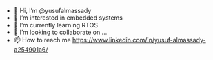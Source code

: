 - 👋 Hi, I’m @yusufalmassady
- 👀 I’m interested in embedded systems
- 🌱 I’m currently learning RTOS
- 💞️ I’m looking to collaborate on ...
- 📫 How to reach me https://www.linkedin.com/in/yusuf-almassady-a254901a6/

<!---
yusufalmassady/yusufalmassady is a ✨ special ✨ repository because its `README.md` (this file) appears on your GitHub profile.
You can click the Preview link to take a look at your changes.
--->
